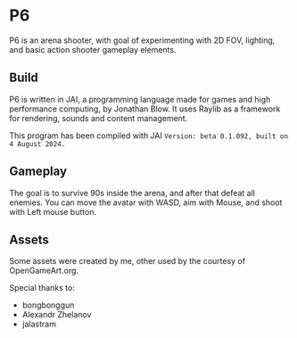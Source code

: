 # P6
P6 is an arena shooter, with goal of experimenting with 2D FOV, lighting, and basic action shooter
gameplay elements.

## Build
P6 is written in JAI, a programming language made for games and high performance computing, by 
Jonathan Blow. It uses Raylib as a framework for rendering, sounds and content management.

This program has been compiled with JAI `Version: beta 0.1.092, built on 4 August 2024.`

## Gameplay
The goal is to survive 90s inside the arena, and after that defeat all enemies.
You can move the avatar with WASD, aim with Mouse, and shoot with Left mouse button.

## Assets
Some assets were created by me, other used by the courtesy of OpenGameArt.org.

Special thanks to:
- bongbonggun
- Alexandr Zhelanov
- jalastram



